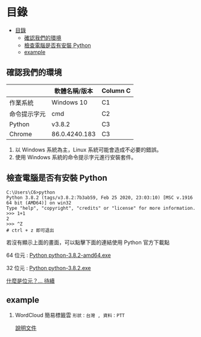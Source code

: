 # 目錄

- [目錄](#目錄)
  - [確認我們的環境](#確認我們的環境)
  - [檢查電腦是否有安裝 Python](#檢查電腦是否有安裝-python)
  - [example](#example)

## 確認我們的環境

|              | 軟體名稱/版本 | Column C |
| ------------ | ------------- | -------- |
| 作業系統     | Windows 10    | C1       |
| 命令提示字元 | cmd           | C2       |
| Python       | v3.8.2        | C3       |
| Chrome       | 86.0.4240.183 | C3       |


1. 以 Windows 系統為主，Linux 系統可能會造成不必要的錯誤。
2. 使用 Windows 系統的命令提示字元進行安裝套件。

## 檢查電腦是否有安裝 Python

```
C:\Users\C6>python
Python 3.8.2 (tags/v3.8.2:7b3ab59, Feb 25 2020, 23:03:10) [MSC v.1916 64 bit (AMD64)] on win32
Type "help", "copyright", "credits" or "license" for more information.
>>> 1+1
2
>>> ^Z
# ctrl + z 即可退出
```

若沒有顯示上面的畫面，可以點擊下面的連結使用 Python 官方下載點

64 位元 : [Python python-3.8.2-amd64.exe](https://www.python.org/ftp/python/3.8.2/python-3.8.2-amd64.exe)

32 位元 : [Python python-3.8.2.exe](https://www.python.org/ftp/python/3.8.2/python-3.8.2.exe)

[什麼是位元？... 待續](/QA.md)

## example

01. WordCloud 簡易標籤雲  ```形狀：台灣 , 資料：PTT```

    [說明文件](/01.WordCloud/README.md)